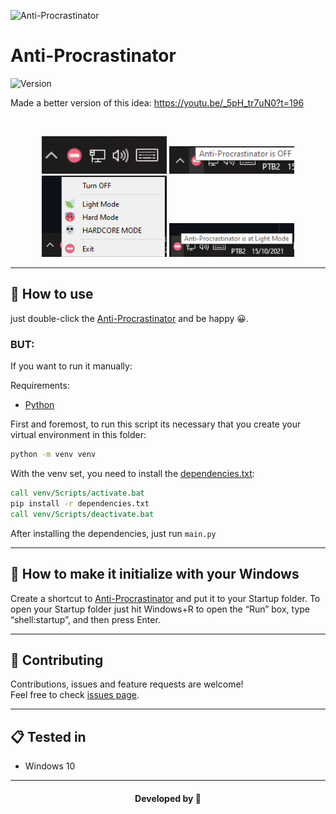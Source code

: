 <p>
  <img alt="Anti-Procrastinator" src="./assets/icon.ico" />
</p>

# Anti-Procrastinator

<p>
  <img alt="Version" src="https://img.shields.io/badge/version-1.0.0-blue.svg?cacheSeconds=2592000" />
</p>

Made a better version of this idea: https://youtu.be/_5pH_tr7uN0?t=196

<br>

<p align="center">
  <img src="./assets/Screenshot_1.png" width="200"/>
  <img src="./assets/Screenshot_2.png" width="200"/>
  <img src="./assets/Screenshot_3.png" width="200"/>
  <img src="./assets/Screenshot_4.png" width="200"/>
</p>

---

## 🤔 How to use

just double-click the [Anti-Procrastinator](./Anti-Procrastinator.exe) and be happy 😀.

### BUT:

If you want to run it manually:

Requirements:

-   [Python](https://www.python.org/)

First and foremost, to run this script its necessary that you create your virtual environment in this folder:

```bat
python -m venv venv
```

With the venv set, you need to install the [dependencies.txt](/dependencies.txt):

```bat
call venv/Scripts/activate.bat
pip install -r dependencies.txt
call venv/Scripts/deactivate.bat
```

After installing the dependencies, just run `main.py`

---

## 🚀 How to make it initialize with your Windows

Create a shortcut to [Anti-Procrastinator](./Anti-Procrastinator.exe) and put it to your Startup folder. To open your Startup folder just hit Windows+R to open the “Run” box, type “shell:startup”, and then press Enter.

---

## 🤝 Contributing

Contributions, issues and feature requests are welcome!<br />Feel free to check [issues page](https://github.com/abacaxiguy/blue_spotify/issues).

---

## 📋 Tested in

-   Windows 10

---

<h4  align="center">Developed by 🍍</h4>
